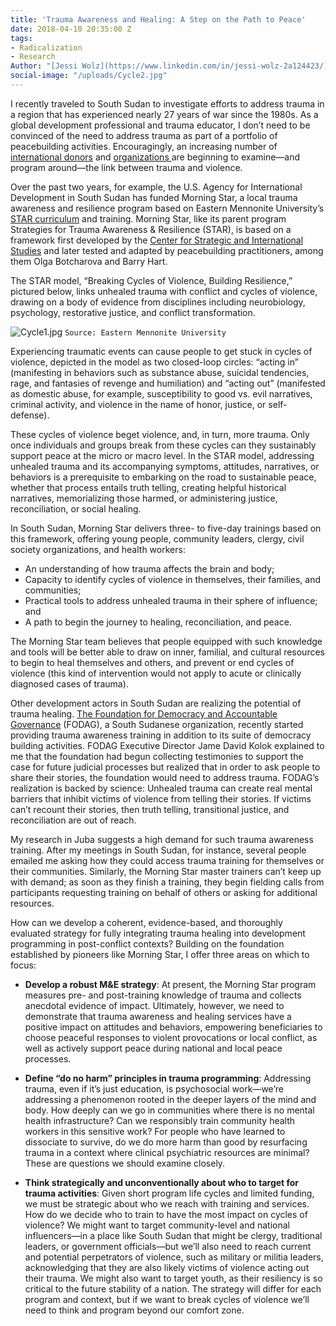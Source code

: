 ```yaml
---
title: 'Trauma Awareness and Healing: A Step on the Path to Peace'
date: 2018-04-10 20:35:00 Z
tags:
- Radicalization
- Research
Author: "[Jessi Wolz](https://www.linkedin.com/in/jessi-wolz-2a124423/)"
social-image: "/uploads/Cycle2.jpg"
---
```


I recently traveled to South Sudan to investigate efforts to address trauma in a region that has experienced nearly 27 years of war since the 1980s. As a global development professional and trauma educator, I don’t need to be convinced of the need to address trauma as part of a portfolio of peacebuilding activities. Encouragingly, an increasing number of [international donors](https://www.giz.de/en/worldwide/31629.html) and [organizations ](https://www.green-string.org/)are beginning to examine—and program around—the link between trauma and violence.

<!--more-->

Over the past two years, for example, the U.S. Agency for International Development in South Sudan has funded Morning Star, a local trauma awareness and resilience program based on Eastern Mennonite University’s [STAR curriculum](https://emu.edu/cjp/star/) and training. Morning Star, like its parent program Strategies for Trauma Awareness & Resilience (STAR), is based on a framework first developed by the [Center for Strategic and International Studies](https://www.csis.org/) and later tested and adapted by peacebuilding practitioners, among them Olga Botcharova and Barry Hart.

The STAR model, “Breaking Cycles of Violence, Building Resilience,” pictured below, links unhealed trauma with conflict and cycles of violence, drawing on a body of evidence from disciplines including neurobiology, psychology, restorative justice, and conflict transformation.

![Cycle1.jpg](/uploads/Cycle1.jpg)
`Source: Eastern Mennonite University`

Experiencing traumatic events can cause people to get stuck in cycles of violence, depicted in the model as two closed-loop circles: “acting in” (manifesting in behaviors such as substance abuse, suicidal tendencies, rage, and fantasies of revenge and humiliation) and “acting out” (manifested as domestic abuse, for example, susceptibility to good vs. evil narratives, criminal activity, and violence in the name of honor, justice, or self-defense).

These cycles of violence beget violence, and, in turn, more trauma. Only once individuals and groups break from these cycles can they sustainably support peace at the micro or macro level. In the STAR model, addressing unhealed trauma and its accompanying symptoms, attitudes, narratives, or behaviors is a prerequisite to embarking on the road to sustainable peace, whether that process entails  truth telling, creating helpful historical narratives, memorializing those harmed, or administering justice, reconciliation, or social healing.

In South Sudan, Morning Star delivers three- to five-day trainings based on this framework, offering young people, community leaders, clergy, civil society organizations, and health workers:

* An understanding of how trauma affects the brain and body;
* Capacity to identify cycles of violence in themselves, their families, and communities;
* Practical tools to address unhealed trauma in their sphere of influence; and
* A path to begin the journey to healing, reconciliation, and peace.

The Morning Star team believes that people equipped with such knowledge and tools will be better able to draw on inner, familial, and cultural resources to begin to heal themselves and others, and prevent or end cycles of violence (this kind of intervention would not apply to acute or clinically diagnosed cases of trauma).

Other development actors in South Sudan are realizing the potential of trauma healing. [The Foundation for Democracy and Accountable Governance](http://www.fodagsouthsudan.org/) (FODAG), a South Sudanese organization, recently started providing trauma awareness training in addition to its suite of democracy building activities. FODAG Executive Director Jame David Kolok explained to me that the foundation had begun collecting testimonies to support the case for future judicial processes but realized that in order to ask people to share their stories, the foundation would need to address trauma. FODAG’s realization is backed by science: Unhealed trauma can create real mental barriers that inhibit victims of violence from telling their stories. If victims can’t recount their stories, then truth telling, transitional justice, and reconciliation are out of reach.

My research in Juba suggests a high demand for such trauma awareness training. After my meetings in South Sudan, for instance, several people emailed me asking how they could access trauma training for themselves or their communities. Similarly, the Morning Star master trainers can’t keep up with demand; as soon as they finish a training, they begin fielding calls from participants requesting training on behalf of others or asking for additional resources.

How can we develop a coherent, evidence-based, and thoroughly evaluated strategy for fully integrating trauma healing into development programming in post-conflict contexts? Building on the foundation established by pioneers like Morning Star, I offer three areas on which to focus:

* **Develop a robust M&E strategy**: At present, the Morning Star program measures pre- and post-training knowledge of trauma and collects anecdotal evidence of impact. Ultimately, however, we need to demonstrate that trauma awareness and healing services have a positive impact on attitudes and behaviors, empowering beneficiaries to choose peaceful responses to violent provocations or local conflict, as well as actively support peace during national and local peace processes.

* **Define “do no harm” principles in trauma programming**: Addressing trauma, even if it’s just education, is psychosocial work—we’re addressing a phenomenon rooted in the deeper layers of the mind and body. How deeply can we go in communities where there is no mental health infrastructure? Can we responsibly train community health workers in this sensitive work? For people who have learned to dissociate to survive, do we do more harm than good by resurfacing trauma in a context where clinical psychiatric resources are minimal? These are questions we should examine closely.

* **Think strategically and unconventionally about who to target for trauma activities**: Given short program life cycles and limited funding, we must be strategic about who we reach with training and services. How do we decide who to train to have the most impact on cycles of violence? We might want to target community-level and national influencers—in a place like South Sudan that might be clergy, traditional leaders, or government officials—but we’ll also need to reach current and potential perpetrators of violence, such as military or militia leaders, acknowledging that they are also likely victims of violence acting out their trauma. We might also want to target youth, as their resiliency is so critical to the future stability of a nation. The strategy will differ for each program and context, but if we want to break cycles of violence we’ll need to think and program beyond our comfort zone.